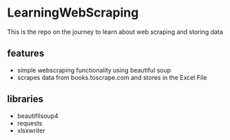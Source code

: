 # LearningWebScraping
This is the repo on the journey to learn about web scraping and storing data

## features
- simple webscraping functionality using beautiful soup
- scrapes data from books.toscrape.com and stores in the Excel File 

## libraries
- beautifilsoup4
- requests
- xlsxwriter
